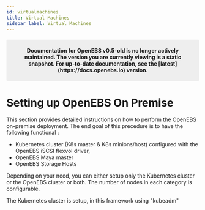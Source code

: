 ```yaml
---
id: virtualmachines
title: Virtual Machines
sidebar_label: Virtual Machines
---
```

<center><p style="padding: 20px; margin: 20px 0; border-radius: 3px; background-color: #eeeeee;"><strong>
  Documentation for OpenEBS v0.5-old is no longer actively maintained. The version you are currently viewing is a static snapshot. For up-to-date documentation, see the [latest](https://docs.openebs.io) version.
</strong></p></center>

Setting up OpenEBS On Premise
=============================

This section provides detailed instructions on how to perform the
OpenEBS on-premise deployment. The end goal of this precedure is to have
the following functional :

-   Kubernetes cluster (K8s master & K8s minions/host) configured with
    the OpenEBS iSCSI flexvol driver,
-   OpenEBS Maya master
-   OpenEBS Storage Hosts

Depending on your need, you can either setup only the Kubernetes cluster
or the OpenEBS cluster or both. The number of nodes in each category is
configurable.

The Kubernetes cluster is setup, in this framework using "kubeadm"



<!-- Hotjar Tracking Code for https://docs.openebs.io -->
<script>
   (function(h,o,t,j,a,r){
       h.hj=h.hj||function(){(h.hj.q=h.hj.q||[]).push(arguments)};
       h._hjSettings={hjid:785693,hjsv:6};
       a=o.getElementsByTagName('head')[0];
       r=o.createElement('script');r.async=1;
       r.src=t+h._hjSettings.hjid+j+h._hjSettings.hjsv;
       a.appendChild(r);
   })(window,document,'https://static.hotjar.com/c/hotjar-','.js?sv=');
</script>
